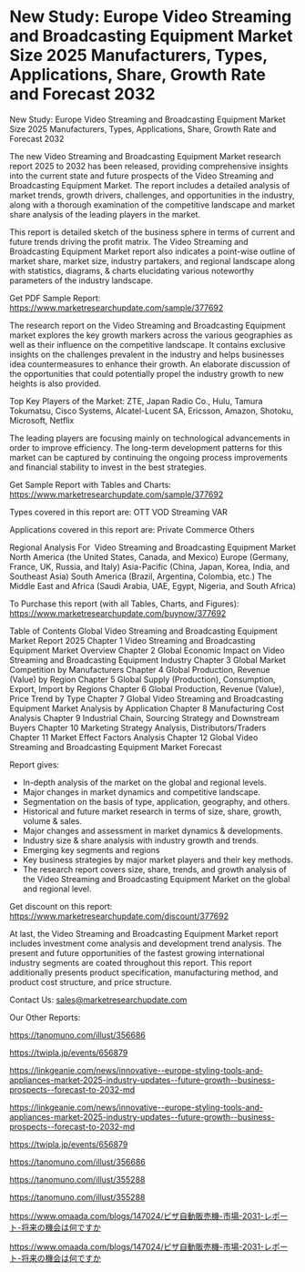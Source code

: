 # New Study: Europe Video Streaming and Broadcasting Equipment Market Size 2025 Manufacturers, Types, Applications, Share, Growth Rate and Forecast 2032

New Study: Europe Video Streaming and Broadcasting Equipment Market Size 2025 Manufacturers, Types, Applications, Share, Growth Rate and Forecast 2032

The new Video Streaming and Broadcasting Equipment Market research report 2025 to 2032 has been released, providing comprehensive insights into the current state and future prospects of the Video Streaming and Broadcasting Equipment Market. The report includes a detailed analysis of market trends, growth drivers, challenges, and opportunities in the industry, along with a thorough examination of the competitive landscape and market share analysis of the leading players in the market.

This report is detailed sketch of the business sphere in terms of current and future trends driving the profit matrix. The Video Streaming and Broadcasting Equipment Market report also indicates a point-wise outline of market share, market size, industry partakers, and regional landscape along with statistics, diagrams, & charts elucidating various noteworthy parameters of the industry landscape.

Get PDF Sample Report: https://www.marketresearchupdate.com/sample/377692

The research report on the Video Streaming and Broadcasting Equipment market explores the key growth markers across the various geographies as well as their influence on the competitive landscape. It contains exclusive insights on the challenges prevalent in the industry and helps businesses idea countermeasures to enhance their growth. An elaborate discussion of the opportunities that could potentially propel the industry growth to new heights is also provided.

Top Key Players of the Market:
ZTE, Japan Radio Co., Hulu, Tamura Tokumatsu, Cisco Systems, Alcatel-Lucent SA, Ericsson, Amazon, Shotoku, Microsoft, Netflix


The leading players are focusing mainly on technological advancements in order to improve efficiency. The long-term development patterns for this market can be captured by continuing the ongoing process improvements and financial stability to invest in the best strategies.

Get Sample Report with Tables and Charts: https://www.marketresearchupdate.com/sample/377692

Types covered in this report are:
OTT
VOD
Streaming
VAR


Applications covered in this report are:
Private
Commerce
Others


Regional Analysis For  Video Streaming and Broadcasting Equipment Market
North America (the United States, Canada, and Mexico)
Europe (Germany, France, UK, Russia, and Italy)
Asia-Pacific (China, Japan, Korea, India, and Southeast Asia)
South America (Brazil, Argentina, Colombia, etc.)
The Middle East and Africa (Saudi Arabia, UAE, Egypt, Nigeria, and South Africa)

To Purchase this report (with all Tables, Charts, and Figures): https://www.marketresearchupdate.com/buynow/377692

Table of Contents
Global Video Streaming and Broadcasting Equipment Market Report 2025
Chapter 1 Video Streaming and Broadcasting Equipment Market Overview
Chapter 2 Global Economic Impact on Video Streaming and Broadcasting Equipment Industry
Chapter 3 Global Market Competition by Manufacturers
Chapter 4 Global Production, Revenue (Value) by Region
Chapter 5 Global Supply (Production), Consumption, Export, Import by Regions
Chapter 6 Global Production, Revenue (Value), Price Trend by Type
Chapter 7 Global Video Streaming and Broadcasting Equipment Market Analysis by Application
Chapter 8 Manufacturing Cost Analysis
Chapter 9 Industrial Chain, Sourcing Strategy and Downstream Buyers
Chapter 10 Marketing Strategy Analysis, Distributors/Traders
Chapter 11 Market Effect Factors Analysis
Chapter 12 Global Video Streaming and Broadcasting Equipment Market Forecast

Report gives:

- In-depth analysis of the market on the global and regional levels.
- Major changes in market dynamics and competitive landscape.
- Segmentation on the basis of type, application, geography, and others.
- Historical and future market research in terms of size, share, growth, volume & sales.
- Major changes and assessment in market dynamics & developments.
- Industry size & share analysis with industry growth and trends.
- Emerging key segments and regions
- Key business strategies by major market players and their key methods.
- The research report covers size, share, trends, and growth analysis of the Video Streaming and Broadcasting Equipment Market on the global and regional level.

Get discount on this report: https://www.marketresearchupdate.com/discount/377692

At last, the Video Streaming and Broadcasting Equipment Market report includes investment come analysis and development trend analysis. The present and future opportunities of the fastest growing international industry segments are coated throughout this report. This report additionally presents product specification, manufacturing method, and product cost structure, and price structure.

Contact Us:
sales@marketresearchupdate.com

Our Other Reports:

https://tanomuno.com/illust/356686

https://twipla.jp/events/656879

https://linkgeanie.com/news/innovative--europe-styling-tools-and-appliances-market-2025-industry-updates--future-growth--business-prospects--forecast-to-2032-md

https://linkgeanie.com/news/innovative--europe-styling-tools-and-appliances-market-2025-industry-updates--future-growth--business-prospects--forecast-to-2032-md

https://twipla.jp/events/656879

https://tanomuno.com/illust/356686

https://tanomuno.com/illust/355288

https://tanomuno.com/illust/355288

https://www.omaada.com/blogs/147024/ピザ自動販売機-市場-2031-レポート-将来の機会は何ですか

https://www.omaada.com/blogs/147024/ピザ自動販売機-市場-2031-レポート-将来の機会は何ですか
